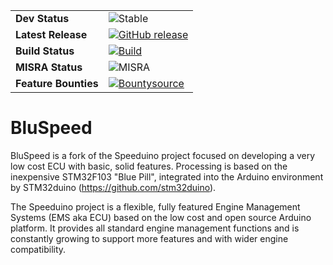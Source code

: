 
| |  |
| --- | --- |
| **Dev Status** | ![Stable](https://img.shields.io/badge/Status-Stable-green.svg) |
| **Latest Release** | [![GitHub release](https://img.shields.io/github/release/noisymime/speeduino.svg)](https://github.com/noisymime/speeduino/releases/latest) |
| **Build Status** | [![Build](https://img.shields.io/travis/noisymime/speeduino.svg)](https://travis-ci.org/noisymime/speeduino/) |
| **MISRA Status** | ![MISRA](https://img.shields.io/azure-devops/tests/speeduino/Speeduino/1?label=MISRA&passed_label=warnings&failed_label=violations) |
| **Feature Bounties** | [![Bountysource](https://img.shields.io/bountysource/team/speeduino/activity.svg)](https://www.bountysource.com/teams/speeduino)

BluSpeed
=========
BluSpeed is a fork of the Speeduino project focused on developing a very low cost ECU with basic, solid features.  Processing is based on the inexpensive STM32F103 "Blue Pill", integrated into the Arduino environment by STM32duino (https://github.com/stm32duino).

The Speeduino project is a flexible, fully featured Engine Management Systems (EMS aka ECU) based on the low cost and open source Arduino platform. It provides all standard engine management functions and is constantly growing to support more features and with wider engine compatibility.
